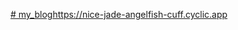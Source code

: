 [# my_blog](https://nice-jade-angelfish-cuff.cyclic.app)https://nice-jade-angelfish-cuff.cyclic.app
